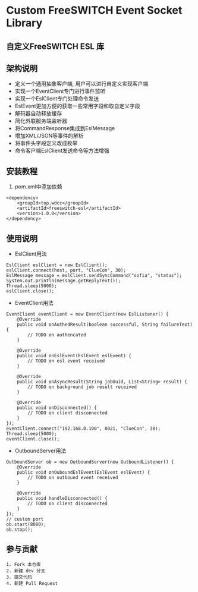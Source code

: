 # Custom FreeSWITCH Event Socket Library
## 自定义FreeSWITCH ESL 库

## 架构说明
- 定义一个通用抽象客户端, 用户可以进行自定义实现客户端
- 实现一个EventClient专门进行事件监听
- 实现一个EslClient专门处理命令发送
- EslEvent更加方便的获取一些常用字段和取自定义字段
- 解码器自动释放缓存
- 简化外联服务端监听器
- 将CommandResponse集成到EslMessage
- 增加XML/JSON等事件的解析
- 将事件头字段定义改成枚举
- 命令客户端EslClient发送命令等方法增强

## 安装教程
1. pom.xml中添加依赖
```
<dependency>
    <groupId>top.wdcc</groupId>
    <artifactId>freeswitch-esl</artifactId>
    <version>1.0.0</version>
</dependency>
```

## 使用说明
- EslClient用法
```
EslClient eslClient = new EslClient();
eslClient.connect(host, port, "ClueCon", 30);
EslMessage message = eslClient.sendSyncCommand("sofia", "status");
System.out.println(message.getReplyText());
Thread.sleep(5000);
eslClient.close();
```

- EventClient用法
```
EventClient eventClient = new EventClient(new EslListener() {
    @Override
    public void onAuthedResult(boolean successful, String failureText) {
        // TODO on authencated
    }

    @Override
    public void onEslEvent(EslEvent eslEvent) {
        // TODO on esl event received
    }

    @Override
    public void onAsyncResult(String jobUuid, List<String> result) {
        // TODO on background job result received
    }

    @Override
    public void onDisconnected() {
        // TODO on client disconnected
    }
});
eventClient.connect("192.168.0.100", 8021, "ClueCon", 30);
Thread.sleep(5000);
eventClient.close();
```
- OutboundServer用法
```
OutboundServer ob = new OutboundServer(new OutboundListener() {
    @Override
    public void onOuboundEslEvent(EslEvent eslEvent) {
        // TODO on outbound event received
    }

    @Override
    public void handleDisconnected() {
        // TODO on client disconnected
    }
});
// custom port
ob.start(8080);
ob.stop();
```

## 参与贡献
    1. Fork 本仓库
    2. 新建 dev 分支
    3. 提交代码
    4. 新建 Pull Request